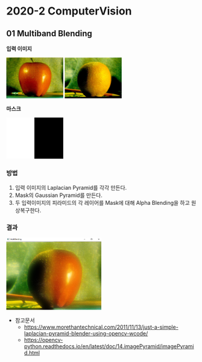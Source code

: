 # 2020-2 ComputerVision

## 01 Multiband Blending

**입력 이미지**      

<img src="OpenCV_seonga/assignment1_image/burt_apple.png" width="30%" height="30%" title="apple" alt="inputImage"></img> <img src="OpenCV_seonga/assignment1_image/burt_orange.png" width="30%" height="30%" title="orange" alt="inputImage"></img>      
          
**마스크**          

<img src="OpenCV_seonga/assignment1_image/burt_mask.png" width="30%" height="30%" title="mask" alt="inputImage"></img>    

### 방법 

1. 입력 이미지의 Laplacian Pyramid를 각각 만든다.   
2. Mask의 Gaussian Pyramid를 만든다.   
3. 두 입력이미지의 피라미드의 각 레이어를 Mask에 대해 Alpha Blending을 하고 원상복구한다.      
         
      
### 결과 

<img src="OpenCV_seonga/assignment1_image/result.png" width="50%" height="50%" title="result" alt="outputImage"></img>        
       
        
* 참고문서      
   * <https://www.morethantechnical.com/2011/11/13/just-a-simple-laplacian-pyramid-blender-using-opencv-wcode/>      
   * <https://opencv-python.readthedocs.io/en/latest/doc/14.imagePyramid/imagePyramid.html>
